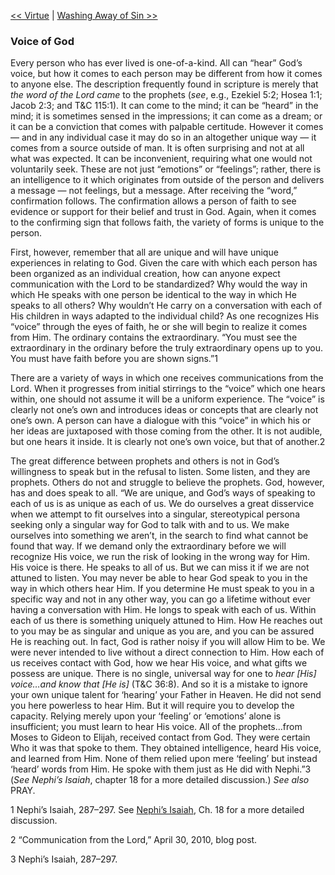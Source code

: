 [<< Virtue](Virtue.md)  |  [Washing Away of Sin >>](Washing%20Away%20of%20Sin.md)

### Voice of God
Every person who has ever lived is one-of-a-kind. All can “hear” God’s voice, but how it comes to each person may be different from how it comes to anyone else. The description frequently found in scripture is merely that *the word of the Lord came* to the prophets (*see*, e.g., Ezekiel 5:2; Hosea 1:1; Jacob 2:3; and T&C 115:1). It can come to the mind; it can be “heard” in the mind; it is sometimes sensed in the impressions; it can come as a dream; or it can be a conviction that comes with palpable certitude. However it comes — and in any individual case it may do so in an altogether unique way — it comes from a source outside of man. It is often surprising and not at all what was expected. It can be inconvenient, requiring what one would not voluntarily seek. These are not just “emotions” or “feelings”; rather, there is an intelligence to it which originates from outside of the person and delivers a message — not feelings, but a message. After receiving the “word,” confirmation follows. The confirmation allows a person of faith to see evidence or support for their belief and trust in God. Again, when it comes to the confirming sign that follows faith, the variety of forms is unique to the person.

First, however, remember that all are unique and will have unique experiences in relating to God. Given the care with which each person has been organized as an individual creation, how can anyone expect communication with the Lord to be standardized? Why would the way in which He speaks with one person be identical to the way in which He speaks to all others? Why wouldn’t He carry on a conversation with each of His children in ways adapted to the individual child? As one recognizes His “voice” through the eyes of faith, he or she will begin to realize it comes from Him. The ordinary contains the extraordinary. “You must see the extraordinary in the ordinary before the truly extraordinary opens up to you. You must have faith before you are shown signs.”1

There are a variety of ways in which one receives communications from the Lord. When it progresses from initial stirrings to the “voice” which one hears within, one should not assume it will be a uniform experience. The “voice” is clearly not one’s own and introduces ideas or concepts that are clearly not one’s own. A person can have a dialogue with this “voice” in which his or her ideas are juxtaposed with those coming from the other. It is not audible, but one hears it inside. It is clearly not one’s own voice, but that of another.2

The great difference between prophets and others is not in God’s willingness to speak but in the refusal to listen. Some listen, and they are prophets. Others do not and struggle to believe the prophets. God, however, has and does speak to all. “We are unique, and God’s ways of speaking to each of us is as unique as each of us. We do ourselves a great disservice when we attempt to fit ourselves into a singular, stereotypical persona seeking only a singular way for God to talk with and to us. We make ourselves into something we aren’t, in the search to find what cannot be found that way. If we demand only the extraordinary before we will recognize His voice, we run the risk of looking in the wrong way for Him. His voice is there. He speaks to all of us. But we can miss it if we are not attuned to listen. You may never be able to hear God speak to you in the way in which others hear Him. If you determine He must speak to you in a specific way and not in any other way, you can go a lifetime without ever having a conversation with Him. He longs to speak with each of us. Within each of us there is something uniquely attuned to Him. How He reaches out to you may be as singular and unique as you are, and you can be assured He is reaching out. In fact, God is rather noisy if you will allow Him to be. We were never intended to live without a direct connection to Him. How each of us receives contact with God, how we hear His voice, and what gifts we possess are unique. There is no single, universal way for one to *hear [His] voice…and know that [He is]* (T&C 36:8). And so it is a mistake to ignore your own unique talent for ‘hearing’ your Father in Heaven. He did not send you here powerless to hear Him. But it will require you to develop the capacity. Relying merely upon your ‘feeling’ or ‘emotions’ alone is insufficient; you must learn to hear His voice. All of the prophets…from Moses to Gideon to Elijah, received contact from God. They were certain Who it was that spoke to them. They obtained intelligence, heard His voice, and learned from Him. None of them relied upon mere ‘feeling’ but instead ‘heard’ words from Him. He spoke with them just as He did with Nephi.”3 (*See Nephi’s Isaiah*, chapter 18 for a more detailed discussion.) *See also* PRAY.



1 Nephi’s Isaiah, 287–297. See [Nephi’s Isaiah](#), Ch. 18 for a more detailed discussion.


2 “Communication from the Lord,” April 30, 2010, blog post.


3 Nephi’s Isaiah, 287–297.